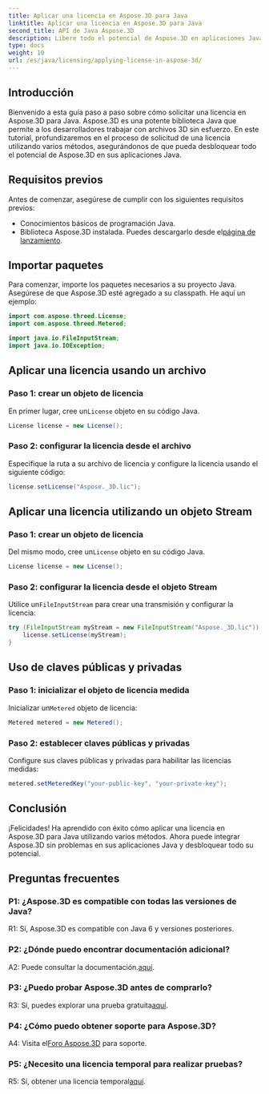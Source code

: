 ```yaml
---
title: Aplicar una licencia en Aspose.3D para Java
linktitle: Aplicar una licencia en Aspose.3D para Java
second_title: API de Java Aspose.3D
description: Libere todo el potencial de Aspose.3D en aplicaciones Java siguiendo nuestra guía completa sobre cómo solicitar licencias.
type: docs
weight: 10
url: /es/java/licensing/applying-license-in-aspose-3d/
---
```

## Introducción

Bienvenido a esta guía paso a paso sobre cómo solicitar una licencia en Aspose.3D para Java. Aspose.3D es una potente biblioteca Java que permite a los desarrolladores trabajar con archivos 3D sin esfuerzo. En este tutorial, profundizaremos en el proceso de solicitud de una licencia utilizando varios métodos, asegurándonos de que pueda desbloquear todo el potencial de Aspose.3D en sus aplicaciones Java.

## Requisitos previos

Antes de comenzar, asegúrese de cumplir con los siguientes requisitos previos:

- Conocimientos básicos de programación Java.
-  Biblioteca Aspose.3D instalada. Puedes descargarlo desde el[página de lanzamiento](https://releases.aspose.com/3d/java/).

## Importar paquetes

Para comenzar, importe los paquetes necesarios a su proyecto Java. Asegúrese de que Aspose.3D esté agregado a su classpath. He aquí un ejemplo:

```java
import com.aspose.threed.License;
import com.aspose.threed.Metered;

import java.io.FileInputStream;
import java.io.IOException;
```

## Aplicar una licencia usando un archivo

### Paso 1: crear un objeto de licencia

 En primer lugar, cree un`License` objeto en su código Java.

```java
License license = new License();
```

### Paso 2: configurar la licencia desde el archivo

Especifique la ruta a su archivo de licencia y configure la licencia usando el siguiente código:

```java
license.setLicense("Aspose._3D.lic");
```

## Aplicar una licencia utilizando un objeto Stream

### Paso 1: crear un objeto de licencia

 Del mismo modo, cree un`License` objeto en su código Java.

```java
License license = new License();
```

### Paso 2: configurar la licencia desde el objeto Stream

 Utilice un`FileInputStream` para crear una transmisión y configurar la licencia:

```java
try (FileInputStream myStream = new FileInputStream("Aspose._3D.lic")) {
    license.setLicense(myStream);
}
```

## Uso de claves públicas y privadas

### Paso 1: inicializar el objeto de licencia medida

 Inicializar un`Metered` objeto de licencia:

```java
Metered metered = new Metered();
```

### Paso 2: establecer claves públicas y privadas

Configure sus claves públicas y privadas para habilitar las licencias medidas:

```java
metered.setMeteredKey("your-public-key", "your-private-key");
```

## Conclusión

¡Felicidades! Ha aprendido con éxito cómo aplicar una licencia en Aspose.3D para Java utilizando varios métodos. Ahora puede integrar Aspose.3D sin problemas en sus aplicaciones Java y desbloquear todo su potencial.

## Preguntas frecuentes

### P1: ¿Aspose.3D es compatible con todas las versiones de Java?

R1: Sí, Aspose.3D es compatible con Java 6 y versiones posteriores.

### P2: ¿Dónde puedo encontrar documentación adicional?

 A2: Puede consultar la documentación.[aquí](https://reference.aspose.com/3d/java/).

### P3: ¿Puedo probar Aspose.3D antes de comprarlo?

 R3: Sí, puedes explorar una prueba gratuita[aquí](https://releases.aspose.com/).

### P4: ¿Cómo puedo obtener soporte para Aspose.3D?

 A4: Visita el[Foro Aspose.3D](https://forum.aspose.com/c/3d/18) para soporte.

### P5: ¿Necesito una licencia temporal para realizar pruebas?

 R5: Sí, obtener una licencia temporal[aquí](https://purchase.aspose.com/temporary-license/).